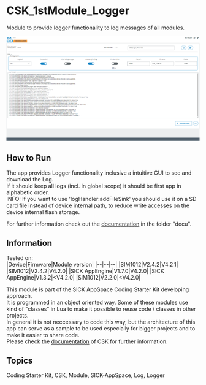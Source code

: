 # CSK_1stModule_Logger

Module to provide logger functionality to log messages of all modules.  

![](./docu/media/UI_Screenshot.png)

## How to Run

The app provides Logger functionality inclusive a intuitive GUI to see and download the Log.  
If it should keep all logs (incl. in global scope) it should be first app in alphabetic order.  
INFO: If you want to use 'logHandler:addFileSink' you should use it on a SD card file instead of device internal path, to reduce write accesses on the device internal flash storage.  

For further information check out the [documentation](https://raw.githack.com/SICKAppSpaceCodingStarterKit/CSK_1stModule_Logger/main/docu/CSK_1stModule_Logger.html) in the folder "docu".

## Information

Tested on:  
|Device|Firmware|Module version|
|--|--|--|
|SIM1012|V2.4.2|V4.2.1|
|SIM1012|V2.4.2|V4.2.0|
|SICK AppEngine|V1.7.0|V4.2.0|
|SICK AppEngine|V1.3.2|<V4.2.0|
|SIM1012|V2.2.0|<V4.2.0|

This module is part of the SICK AppSpace Coding Starter Kit developing approach.  
It is programmed in an object oriented way. Some of these modules use kind of "classes" in Lua to make it possible to reuse code / classes in other projects.  
In general it is not neccessary to code this way, but the architecture of this app can serve as a sample to be used especially for bigger projects and to make it easier to share code.  
Please check the [documentation](https://github.com/SICKAppSpaceCodingStarterKit/.github/blob/main/docu/SICKAppSpaceCodingStarterKit_Documentation.md) of CSK for further information.  

## Topics

Coding Starter Kit, CSK, Module, SICK-AppSpace, Log, Logger
